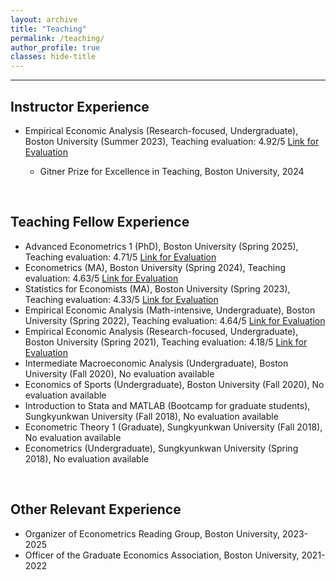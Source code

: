 ```yaml
---
layout: archive
title: "Teaching"
permalink: /teaching/
author_profile: true
classes: hide-title
---
```


<style>
.hide-title .page__title {
  display: none;
}
</style>


<section class="page__content" itemprop="text">
<hr>
<h2 id="instructor">Instructor Experience</h2>
<ul>
<li> Empirical Economic Analysis (Research-focused, Undergraduate), Boston University (Summer 2023), 
  Teaching evaluation: 4.92/5 <a href="https://seoyunhong.github.io/assets/EC204_Summer23.pdf" target="_blank">Link for Evaluation</a>
</li>
  <ul>
    <li> Gitner Prize for Excellence in Teaching, Boston University, 2024
    </li>
  </ul>
</ul>

<br>
<h2 id="teaching-fellow">Teaching Fellow Experience</h2>
<ul>
<li> Advanced Econometrics 1 (PhD), Boston University (Spring 2025),
  Teaching evaluation: 4.71/5 <a href="https://seoyunhong.github.io/assets/EC708_Spring25.pdf" target="_blank">Link for Evaluation</a>
</li>

<li> Econometrics (MA), Boston University (Spring 2024),
  Teaching evaluation: 4.63/5 <a href="https://seoyunhong.github.io/assets/EC508_Spring24.pdf" target="_blank">Link for Evaluation</a>  
</li>

<li> Statistics for Economists (MA), Boston University (Spring 2023),
    Teaching evaluation: 4.33/5 <a href="https://seoyunhong.github.io/assets/EC507_Spring23.pdf" target="_blank">Link for Evaluation</a>  
</li>

<li> Empirical Economic Analysis (Math-intensive, Undergraduate), Boston University (Spring 2022),
    Teaching evaluation: 4.64/5 <a href="https://seoyunhong.github.io/assets/EC304_Spring22.pdf" target="_blank">Link for Evaluation</a>  
</li>

<li> Empirical Economic Analysis (Research-focused, Undergraduate), Boston University (Spring 2021),
      Teaching evaluation: 4.18/5 <a href="https://seoyunhong.github.io/assets/EC204_Spring21.pdf" target="_blank">Link for Evaluation</a>  
</li>

<li> Intermediate Macroeconomic Analysis (Undergraduate), Boston University (Fall 2020), No evaluation available
</li>

<li> Economics of Sports (Undergraduate), Boston University (Fall 2020), No evaluation available
</li>

<li> Introduction to Stata and MATLAB (Bootcamp for graduate students), Sungkyunkwan University (Fall 2018), No evaluation available
</li>

<li> Econometric Theory 1 (Graduate), Sungkyunkwan University (Fall 2018), No evaluation available
</li>

<li> Econometrics (Undergraduate), Sungkyunkwan University (Spring 2018), No evaluation available
</li>
</ul>

<br>

<h2 id="experience">Other Relevant Experience</h2>
<ul>
<li> Organizer of Econometrics Reading Group, Boston University, 2023-2025
</li>
<li> Officer of the Graduate Economics Association, Boston University, 2021- 2022
</li>  
</ul>





<script>
function visib(id) {
  var x = document.getElementById(id);
  if (x.style.display === "none") {
    x.style.display = "block";
  } else {
    x.style.display = "none";
  }
}
</script>

</section>
